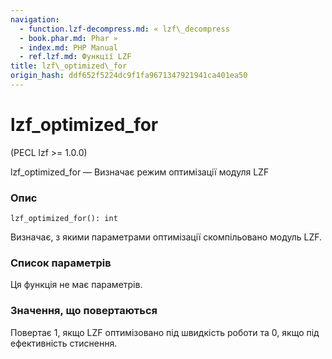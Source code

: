 ```yaml
---
navigation:
  - function.lzf-decompress.md: « lzf\_decompress
  - book.phar.md: Phar »
  - index.md: PHP Manual
  - ref.lzf.md: Функції LZF
title: lzf\_optimized\_for
origin_hash: ddf652f5224dc9f1fa9671347921941ca401ea50
---
```

# lzf\_optimized\_for

(PECL lzf >= 1.0.0)

lzf\_optimized\_for — Визначає режим оптимізації модуля LZF

### Опис

```methodsynopsis
lzf_optimized_for(): int
```

Визначає, з якими параметрами оптимізації скомпільовано модуль LZF.

### Список параметрів

Ця функція не має параметрів.

### Значення, що повертаються

Повертає 1, якщо LZF оптимізовано під швидкість роботи та 0, якщо під ефективність стиснення.
